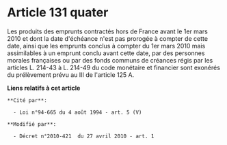 # Article 131 quater

Les produits des emprunts contractés hors de France avant le 1er mars 2010 et dont la date d'échéance n'est pas prorogée à
compter de cette date, ainsi que les emprunts conclus à compter du 1er mars 2010 mais assimilables à un emprunt conclu avant
cette date, par des personnes morales françaises ou par des fonds communs de créances régis par les articles L. 214-43 à L.
214-49 du code monétaire et financier sont exonérés du prélèvement prévu au III de l'article 125 A.

**Liens relatifs à cet article**

	**Cité par**:

	  - Loi n°94-665 du 4 août 1994 - art. 5 (V)

	**Modifié par**:

	  - Décret n°2010-421  du 27 avril 2010 - art. 1
